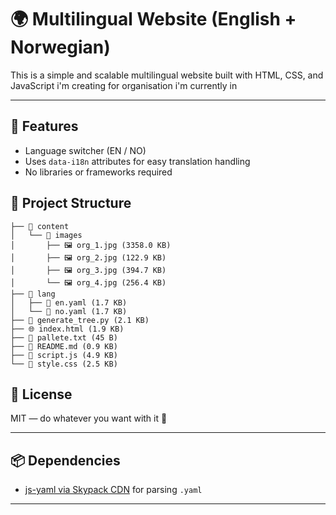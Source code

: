 # 🌍 Multilingual Website (English + Norwegian)

This is a simple and scalable multilingual website built with HTML, CSS, and JavaScript i'm creating for organisation i'm currently in

---

## 🚀 Features 

- Language switcher (EN / NO)
- Uses `data-i18n` attributes for easy translation handling
- No libraries or frameworks required

## 📁 Project Structure

```
├── 📁 content
│   └── 📁 images
│       ├── 🖼️ org_1.jpg (3358.0 KB)
│       ├── 🖼️ org_2.jpg (122.9 KB)
│       ├── 🖼️ org_3.jpg (394.7 KB)
│       └── 🖼️ org_4.jpg (256.4 KB)
├── 📁 lang
│   ├── 📕 en.yaml (1.7 KB)
│   └── 📕 no.yaml (1.7 KB)
├── 🐍 generate_tree.py (2.1 KB)
├── 🌐 index.html (1.9 KB)
├── 📄 pallete.txt (45 B)
├── 📝 README.md (0.9 KB)
├── 📜 script.js (4.9 KB)
└── 🎨 style.css (2.5 KB)
```

## 📃 License

MIT — do whatever you want with it 🙌

---

## 📦 Dependencies

- [js-yaml via Skypack CDN](https://cdn.skypack.dev/js-yaml) for parsing `.yaml`

---
